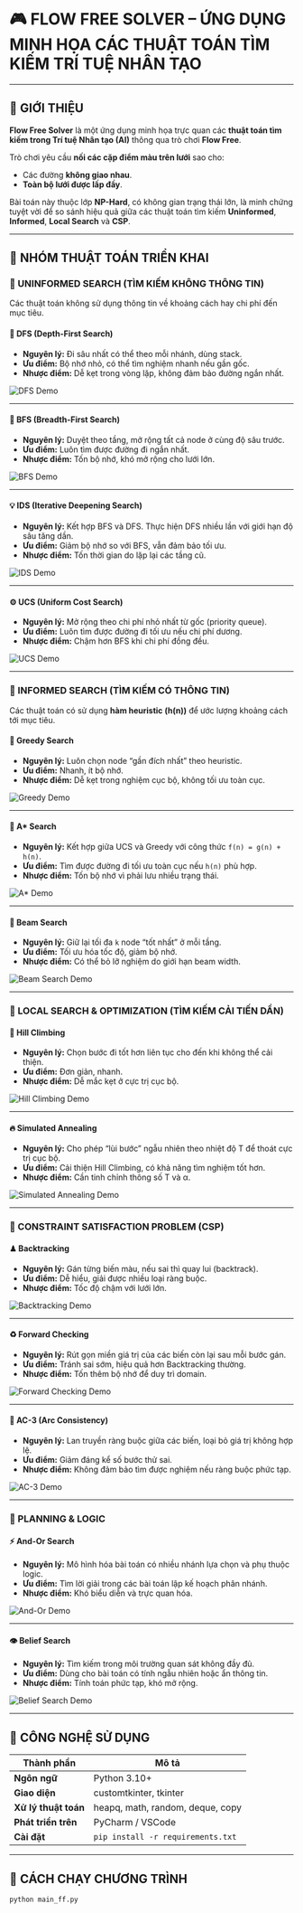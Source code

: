 # 🎮 FLOW FREE SOLVER – ỨNG DỤNG MINH HỌA CÁC THUẬT TOÁN TÌM KIẾM TRÍ TUỆ NHÂN TẠO

---

## 🧩 GIỚI THIỆU

**Flow Free Solver** là một ứng dụng minh họa trực quan các **thuật toán tìm kiếm trong Trí tuệ Nhân tạo (AI)** thông qua trò chơi **Flow Free**.

Trò chơi yêu cầu **nối các cặp điểm màu trên lưới** sao cho:
- Các đường **không giao nhau**.
- **Toàn bộ lưới được lấp đầy**.

Bài toán này thuộc lớp **NP-Hard**, có không gian trạng thái lớn, là minh chứng tuyệt vời để so sánh hiệu quả giữa các thuật toán tìm kiếm **Uninformed**, **Informed**, **Local Search** và **CSP**.

---

## 🧠 NHÓM THUẬT TOÁN TRIỂN KHAI

### 🔹 UNINFORMED SEARCH (TÌM KIẾM KHÔNG THÔNG TIN)
Các thuật toán không sử dụng thông tin về khoảng cách hay chi phí đến mục tiêu.

#### 🌳 DFS (Depth-First Search)
- **Nguyên lý:** Đi sâu nhất có thể theo mỗi nhánh, dùng stack.  
- **Ưu điểm:** Bộ nhớ nhỏ, có thể tìm nghiệm nhanh nếu gần gốc.  
- **Nhược điểm:** Dễ kẹt trong vòng lặp, không đảm bảo đường ngắn nhất.

![DFS Demo](./demo_dfs.gif)

---

#### 🌊 BFS (Breadth-First Search)
- **Nguyên lý:** Duyệt theo tầng, mở rộng tất cả node ở cùng độ sâu trước.  
- **Ưu điểm:** Luôn tìm được đường đi ngắn nhất.  
- **Nhược điểm:** Tốn bộ nhớ, khó mở rộng cho lưới lớn.

![BFS Demo](./demo_bfs.gif)

---

#### 💡 IDS (Iterative Deepening Search)
- **Nguyên lý:** Kết hợp BFS và DFS. Thực hiện DFS nhiều lần với giới hạn độ sâu tăng dần.  
- **Ưu điểm:** Giảm bộ nhớ so với BFS, vẫn đảm bảo tối ưu.  
- **Nhược điểm:** Tốn thời gian do lặp lại các tầng cũ.

![IDS Demo](./demo_ids.gif)

---

#### ⚙️ UCS (Uniform Cost Search)
- **Nguyên lý:** Mở rộng theo chi phí nhỏ nhất từ gốc (priority queue).  
- **Ưu điểm:** Luôn tìm được đường đi tối ưu nếu chi phí dương.  
- **Nhược điểm:** Chậm hơn BFS khi chi phí đồng đều.

![UCS Demo](./demo_ucs.gif)

---

### 🔹 INFORMED SEARCH (TÌM KIẾM CÓ THÔNG TIN)
Các thuật toán có sử dụng **hàm heuristic (h(n))** để ước lượng khoảng cách tới mục tiêu.

#### 💎 Greedy Search
- **Nguyên lý:** Luôn chọn node “gần đích nhất” theo heuristic.  
- **Ưu điểm:** Nhanh, ít bộ nhớ.  
- **Nhược điểm:** Dễ kẹt trong nghiệm cục bộ, không tối ưu toàn cục.

![Greedy Demo](./demo_greedy.gif)

---

#### 🚀 A* Search
- **Nguyên lý:** Kết hợp giữa UCS và Greedy với công thức `f(n) = g(n) + h(n)`.  
- **Ưu điểm:** Tìm được đường đi tối ưu toàn cục nếu `h(n)` phù hợp.  
- **Nhược điểm:** Tốn bộ nhớ vì phải lưu nhiều trạng thái.

![A* Demo](./demo_astar.gif)

---

#### 🔭 Beam Search
- **Nguyên lý:** Giữ lại tối đa `k` node “tốt nhất” ở mỗi tầng.  
- **Ưu điểm:** Tối ưu hóa tốc độ, giảm bộ nhớ.  
- **Nhược điểm:** Có thể bỏ lỡ nghiệm do giới hạn beam width.

![Beam Search Demo](./demo_beam.gif)

---

### 🔹 LOCAL SEARCH & OPTIMIZATION (TÌM KIẾM CẢI TIẾN DẦN)

#### 🧗 Hill Climbing
- **Nguyên lý:** Chọn bước đi tốt hơn liên tục cho đến khi không thể cải thiện.  
- **Ưu điểm:** Đơn giản, nhanh.  
- **Nhược điểm:** Dễ mắc kẹt ở cực trị cục bộ.

![Hill Climbing Demo](./demo_hill.gif)

---

#### 🔥 Simulated Annealing
- **Nguyên lý:** Cho phép “lùi bước” ngẫu nhiên theo nhiệt độ T để thoát cực trị cục bộ.  
- **Ưu điểm:** Cải thiện Hill Climbing, có khả năng tìm nghiệm tốt hơn.  
- **Nhược điểm:** Cần tinh chỉnh thông số T và α.

![Simulated Annealing Demo](./demo_sa.gif)

---

### 🔹 CONSTRAINT SATISFACTION PROBLEM (CSP)

#### ♟ Backtracking
- **Nguyên lý:** Gán từng biến màu, nếu sai thì quay lui (backtrack).  
- **Ưu điểm:** Dễ hiểu, giải được nhiều loại ràng buộc.  
- **Nhược điểm:** Tốc độ chậm với lưới lớn.

![Backtracking Demo](./demo_bt.gif)

---

#### ♻️ Forward Checking
- **Nguyên lý:** Rút gọn miền giá trị của các biến còn lại sau mỗi bước gán.  
- **Ưu điểm:** Tránh sai sớm, hiệu quả hơn Backtracking thường.  
- **Nhược điểm:** Tốn thêm bộ nhớ để duy trì domain.

![Forward Checking Demo](./demo_fc.gif)

---

#### 🔗 AC-3 (Arc Consistency)
- **Nguyên lý:** Lan truyền ràng buộc giữa các biến, loại bỏ giá trị không hợp lệ.  
- **Ưu điểm:** Giảm đáng kể số bước thử sai.  
- **Nhược điểm:** Không đảm bảo tìm được nghiệm nếu ràng buộc phức tạp.

![AC-3 Demo](./demo_ac3.gif)

---

### 🔹 PLANNING & LOGIC

#### ⚡ And-Or Search
- **Nguyên lý:** Mô hình hóa bài toán có nhiều nhánh lựa chọn và phụ thuộc logic.  
- **Ưu điểm:** Tìm lời giải trong các bài toán lập kế hoạch phân nhánh.  
- **Nhược điểm:** Khó biểu diễn và trực quan hóa.

![And-Or Demo](./demo_andor.gif)

---

#### 👁 Belief Search
- **Nguyên lý:** Tìm kiếm trong môi trường quan sát không đầy đủ.  
- **Ưu điểm:** Dùng cho bài toán có tính ngẫu nhiên hoặc ẩn thông tin.  
- **Nhược điểm:** Tính toán phức tạp, khó mở rộng.

![Belief Search Demo](./demo_belief.gif)

---

## 🧰 CÔNG NGHỆ SỬ DỤNG

| Thành phần | Mô tả |
|-------------|--------|
| **Ngôn ngữ** | Python 3.10+ |
| **Giao diện** | customtkinter, tkinter |
| **Xử lý thuật toán** | heapq, math, random, deque, copy |
| **Phát triển trên** | PyCharm / VSCode |
| **Cài đặt** | `pip install -r requirements.txt` |

---

## 🧪 CÁCH CHẠY CHƯƠNG TRÌNH

```bash
python main_ff.py